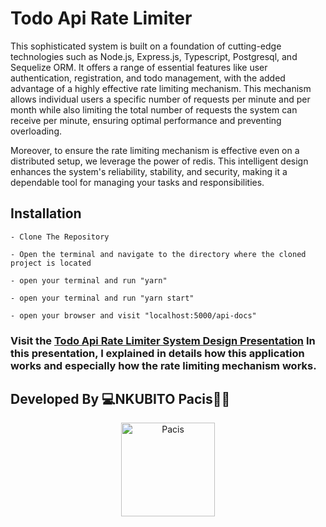 # Todo Api Rate Limiter
This sophisticated system is built on a foundation of cutting-edge technologies such as Node.js, Express.js, Typescript, Postgresql, and Sequelize ORM. It offers a range of essential features like user authentication, registration, and todo management, with the added advantage of a highly effective rate limiting mechanism. This mechanism allows individual users a specific number of requests per minute and per month while also limiting the total number of requests the system can receive per minute, ensuring optimal performance and preventing overloading.

Moreover, to ensure the rate limiting mechanism is effective even on a distributed setup, we leverage the power of redis. This intelligent design enhances the system's reliability, stability, and security, making it a dependable tool for managing your tasks and responsibilities. 

## Installation
    - Clone The Repository
    
    - Open the terminal and navigate to the directory where the cloned project is located
    
    - open your terminal and run "yarn"
            
    - open your terminal and run "yarn start"
    
    - open your browser and visit "localhost:5000/api-docs"
    
### Visit the [Todo Api Rate Limiter System Design Presentation](https://docs.google.com/presentation/d/1ExfHCndhTFGWdcvVtXkRW4Te9j6k9qVkq0LD4p2DNx0/edit?usp=sharing) In this presentation, I explained in details how this application works and especially how the rate limiting mechanism works.

## Developed By 💻NKUBITO Pacis👨‍💻
<div align="center">
    <a href="#">
        <img
            alt="Pacis"
            src="https://avatars.githubusercontent.com/u/74002896?v=4"
            width="150">
    </a>
</div>
